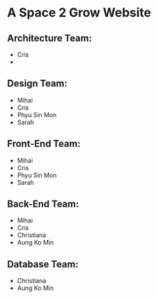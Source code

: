 # A Space 2 Grow Website
## Architecture Team:
- Cris
- 

## Design Team:
- Mihai
- Cris
- Phyu Sin Mon
- Sarah

## Front-End Team:
- Mihai
- Cris
- Phyu Sin Mon
- Sarah
## Back-End Team:
- Mihai
- Cris
- Christiana
- Aung Ko Min

## Database Team: 
- Christiana
- Aung Ko Min
